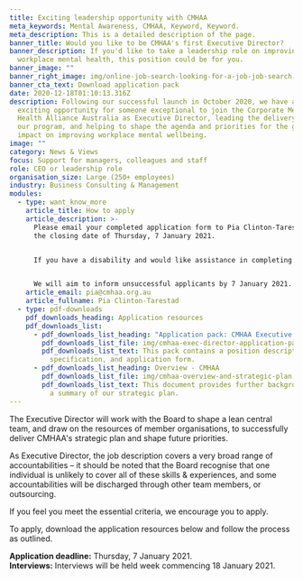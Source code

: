 ```yaml
---
title: Exciting leadership opportunity with CMHAA
meta_keywords: Mental Awareness, CMHAA, Keyword, Keyword.
meta_description: This is a detailed description of the page.
banner_title: Would you like to be CMHAA's first Executive Director?
banner_description: If you'd like to take a leadership role on improving
  workplace mental health, this position could be for you.
banner_image: ""
banner_right_image: img/online-job-search-looking-for-a-job-job-search-apply-now-dynamic-workplace-searching-internet_t20_nl4a18.jpg
banner_cta_text: Download application pack
date: 2020-12-18T01:10:13.316Z
description: Following our successful launch in October 2020, we have an
  exciting opportunity for someone exceptional to join the Corporate Mental
  Health Alliance Australia as Executive Director, leading the delivery phase of
  our program, and helping to shape the agenda and priorities for the greatest
  impact on improving workplace mental wellbeing.
image: ""
category: News & Views
focus: Support for managers, colleagues and staff
role: CEO or leadership role
organisation_size: Large (250+ employees)
industry: Business Consulting & Management
modules:
  - type: want_know_more
    article_title: How to apply
    article_description: >-
      Please email your completed application form to Pia Clinton-Tarestad by
      the closing date of Thursday, 7 January 2021. 


      If you have a disability and would like assistance in completing the form, please contact Pia at least three (3) days before the application is due.


      We will aim to inform unsuccessful applicants by 7 January 2021. 
    article_email: pia@cmhaa.org.au
    article_fullname: Pia Clinton-Tarestad
  - type: pdf-downloads
    pdf_downloads_heading: Application resources
    pdf_downloads_list:
      - pdf_downloads_list_heading: "Application pack: CMHAA Executive Director"
        pdf_downloads_list_file: img/cmhaa-exec-director-application-pack.doc
        pdf_downloads_list_text: This pack contains a position description, person
          specification, and application form.
      - pdf_downloads_list_heading: Overview - CMHAA
        pdf_downloads_list_file: img/cmhaa-overview-and-strategic-plan.pdf
        pdf_downloads_list_text: This document provides further background on CMHAA, and
          a summary of our strategic plan.
---
```

The Executive Director will work with the Board to shape a lean central team, and draw on the resources of member organisations, to successfully deliver CMHAA's strategic plan and shape future priorities.

As Executive Director, the job description covers a very broad range of accountabilities – it should be noted that the Board recognise that one individual is unlikely to cover all of these skills & experiences, and some accountabilities will be discharged through other team members, or outsourcing. 

If you feel you meet the essential criteria, we encourage you to apply. 

To apply, download the application resources below and follow the process as outlined.

**Application deadline:** Thursday, 7 January 2021.\
**Interviews:** Interviews will be held week commencing 18 January 2021.